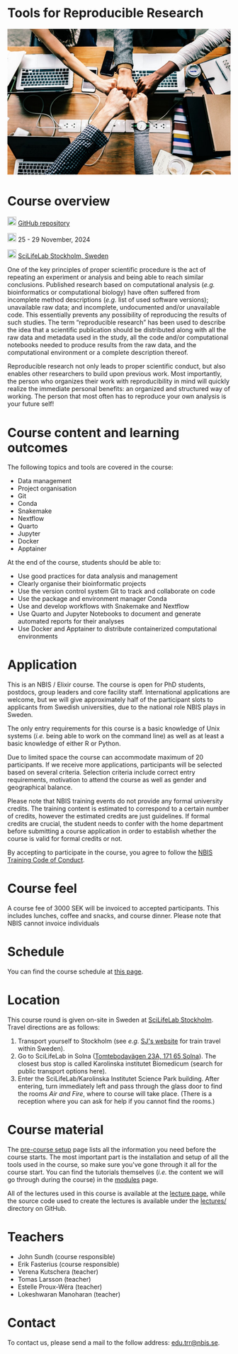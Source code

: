 # Tools for Reproducible Research

![](images/achievement-agreement-arms-1068523.jpg)

# Course overview

<img src="https://www.svgrepo.com/show/305241/github.svg"
    width="20" height="20"/>
[GitHub repository](https://github.com/NBISweden/workshop-reproducible-research/)

<img src="https://www.svgrepo.com/show/20800/event-date-and-time-symbol.svg"
    width="20" height="20"/>
25 - 29 November, 2024

<img src="https://www.svgrepo.com/show/4199/placeholder-on-a-map.svg"
    width="20" height="20"/>
[SciLifeLab Stockholm, Sweden](https://www.scilifelab.se/about-us/campus-solna/)

One of the key principles of proper scientific procedure is the act of
repeating an experiment or analysis and being able to reach similar
conclusions. Published research based on computational analysis (_e.g._
bioinformatics or computational biology) have often suffered from incomplete
method descriptions (_e.g._ list of used software versions); unavailable raw
data; and incomplete, undocumented and/or unavailable code. This essentially
prevents any possibility of reproducing the results of such studies. The term
“reproducible research” has been used to describe the idea that a scientific
publication should be distributed along with all the raw data and metadata used
in the study, all the code and/or computational notebooks needed to produce
results from the raw data, and the computational environment or a complete
description thereof.

Reproducible research not only leads to proper scientific conduct, but also
enables other researchers to build upon previous work. Most importantly, the
person who organizes their work with reproducibility in mind will quickly
realize the immediate personal benefits: an organized and structured way of
working. The person that most often has to reproduce your own analysis is your
future self!

# Course content and learning outcomes

The following topics and tools are covered in the course:

- Data management
- Project organisation
- Git
- Conda
- Snakemake
- Nextflow
- Quarto
- Jupyter
- Docker
- Apptainer

At the end of the course, students should be able to:

- Use good practices for data analysis and management
- Clearly organise their bioinformatic projects
- Use the version control system Git to track and collaborate on code
- Use the package and environment manager Conda
- Use and develop workflows with Snakemake and Nextflow
- Use Quarto and Jupyter Notebooks to document and generate automated reports
  for their analyses
- Use Docker and Apptainer to distribute containerized computational
  environments

# Application

This is an NBIS / Elixir course. The course is open for PhD students, postdocs,
group leaders and core facility staff. International applications are welcome,
but we will give approximately half of the participant slots to applicants from
Swedish universities, due to the national role NBIS plays in Sweden.

The only entry requirements for this course is a basic knowledge of Unix systems
(_i.e._ being able to work on the command line) as well as at least a basic
knowledge of either R or Python.

Due to limited space the course can accommodate maximum of 20 participants. If
we receive more applications, participants will be selected based on several
criteria. Selection criteria include correct entry requirements, motivation to
attend the course as well as gender and geographical balance.

Please note that NBIS training events do not provide any formal university
credits. The training content is estimated to correspond to a certain number of
credits, however the estimated credits are just guidelines. If formal credits
are crucial, the student needs to confer with the home department before
submitting a course application in order to establish whether the course is
valid for formal credits or not.

By accepting to participate in the course, you agree to follow the [NBIS
Training Code of Conduct](COURSE_ID/pages/code-of-conduct).

# Course feel

A course fee of 3000 SEK will be invoiced to accepted participants. This
includes lunches, coffee and snacks, and course dinner. Please note that NBIS
cannot invoice individuals

# Schedule

You can find the course schedule at [this page](https://uppsala.instructure.com/courses/COURSE_ID/pages/schedule).

# Location

This course round is given on-site in Sweden at [SciLifeLab
Stockholm](https://www.scilifelab.se/about-us/campus-solna/). Travel directions
are as follows:

1. Transport yourself to Stockholm (see _e.g._ [SJ's website](https://www.sj.se/)
   for train travel within Sweden).
2. Go to SciLifeLab in Solna ([Tomtebodavägen 23A, 171 65 Solna](https://goo.gl/maps/YhWgJPt44qfTe1ad9)).
   The closest bus stop is called Karolinska institutet Biomedicum (search for
   public transport options here).
3. Enter the SciLifeLab/Karolinska Institutet Science Park building. After
   entering, turn immediately left and pass through the glass door to find the
   rooms _Air and Fire_, where to course will take place. (There is a reception
   where you can ask for help if you cannot find the rooms.)

# Course material

The [pre-course setup](https://uppsala.instructure.com/courses/COURSE_ID/pages/pre-course-setup)
page lists all the information you need before the course starts. The most
important part is the installation and setup of all the tools used in the
course, so make sure you've gone through it all for the course start. You can
find the tutorials themselves (_i.e._ the content we will go through during the
course) in the [modules](https://uppsala.instructure.com/courses/COURSE_ID/modules)
page.

All of the lectures used in this course is available at the [lecture page](https://uppsala.instructure.com/courses/COURSE_ID/pages/lectures),
while the source code used to create the lectures is available under the
[lectures/](https://github.com/NBISweden/workshop-reproducible-research/tree/main/lectures)
directory on GitHub.

# Teachers

- John Sundh (course responsible)
- Erik Fasterius (course responsible)
- Verena Kutschera (teacher)
- Tomas Larsson (teacher)
- Estelle Proux-Wéra (teacher)
- Lokeshwaran Manoharan (teacher)

# Contact

To contact us, please send a mail to the follow address: [edu.trr@nbis.se](mailto:edu.trr@nbis.se).
